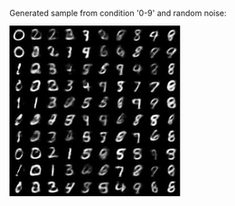 
Generated sample from condition '0-9' and random noise:

![teaser](assets/generated_samples.jpg)


